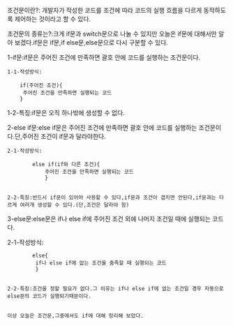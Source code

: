 조건문이란?: 개발자가 작성한 코드를 조건에 따라 코드의 실행 흐름을 다르게 동작하도록 제어하는 것이라고 할 수 있다.


조건문의 종류는?:크게 if문과 switch문으로 나눌 수 있지만 오늘은 if문에 대해서만 알아 보겠다.if문은 if문,if else문,else문으로 다시 구분할 수 있다.


1-if문:if문은 주어진 조건에 만족하면 괄호 안에 코드를 실행하는 조건문이다.


    1-1-작성방식:
    
        if(주어진 조건){
         주어진 조건을 만족하면 실행되는 코드       
        }
        
        
   1-2-특징:if문은 오직 하나밖에 생성할 수 없다.     
        
        
2-else if문:else if문은 주어진 조건에 만족하면 괄호 안에 코드를 실행하는 조건문이다.단,주어진 조건이 if문과 달라야한다.


    2-1-작성방식:

            else if(if와 다른 조건){
                주어진 조건을 만족하면 실행되는 코드
                }


    2-2-특징:반드시 if문이 있어야 사용할 수 있다,if문과 조건이 겹치면 안된다,if문과는 다르게 여러개 생성할 수 있다.(단,조건은 달라야 함)
    
    
3-else문:else문은 if나 else if에 주어진 조건 외에 나머지 조건일 때에 실행되는 코드다.


2-1-작성방식:

            else{
             if나 else if에 없는 조건을 충족할 때 실행되는 코드   
             }


    2-2-특징:조건을 정할 필요가 없다.그 이유는 if나 else if에 없는 조건일 경우 자동으로 else문의 코드가 실행되기때문이다.    


    이상 오늘은 조건문,그중에서도 if에 대해 정리해 보았다.
